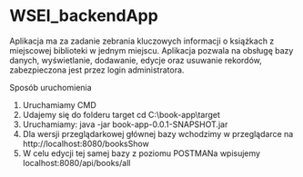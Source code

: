 # WSEI_backendApp


Aplikacja ma za zadanie zebrania kluczowych informacji o książkach z miejscowej biblioteki w jednym miejscu.
Aplikacja pozwala na obsługę bazy danych, wyświetlanie, dodawanie, edycje oraz usuwanie rekordów, zabezpieczona jest przez login administratora.


Sposób uruchomienia

1. Uruchamiamy CMD
2. Udajemy się do folderu target cd C:\book-app\target
3. Uruchamiamy: java -jar book-app-0.0.1-SNAPSHOT.jar
4. Dla wersji przeglądarkowej głównej bazy wchodzimy w przeglądarce na http://localhost:8080/booksShow
5. W celu edycji tej samej bazy z poziomu POSTMANa wpisujemy localhost:8080/api/books/all
